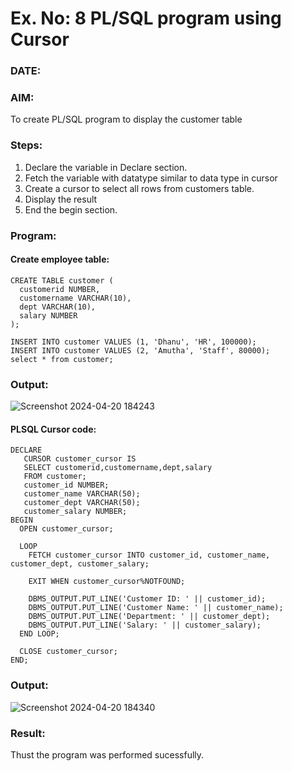 # Ex. No: 8 PL/SQL program using Cursor 
### DATE: 
### AIM: 
To create PL/SQL program to display the customer table 

### Steps:
1. Declare the variable  in Declare section.
2. Fetch the variable with datatype similar to data type in cursor 
3. Create a cursor to select all rows from customers table.
4. Display the result 
5. End the begin section.

### Program:
#### Create employee table:
```
CREATE TABLE customer (
  customerid NUMBER,
  customername VARCHAR(10),
  dept VARCHAR(10),
  salary NUMBER
);

INSERT INTO customer VALUES (1, 'Dhanu', 'HR', 100000);
INSERT INTO customer VALUES (2, 'Amutha', 'Staff', 80000);
select * from customer;
```

### Output:
![Screenshot 2024-04-20 184243](https://github.com/Dhanudhanaraj/DBMS/assets/119218812/054334e8-af9b-42be-94e5-d5467e542b94)

#### PLSQL Cursor code:
```
DECLARE
   CURSOR customer_cursor IS
   SELECT customerid,customername,dept,salary
   FROM customer;
   customer_id NUMBER;
   customer_name VARCHAR(50);
   customer_dept VARCHAR(50);
   customer_salary NUMBER;
BEGIN
  OPEN customer_cursor;

  LOOP
    FETCH customer_cursor INTO customer_id, customer_name, customer_dept, customer_salary;

    EXIT WHEN customer_cursor%NOTFOUND;

    DBMS_OUTPUT.PUT_LINE('Customer ID: ' || customer_id);
    DBMS_OUTPUT.PUT_LINE('Customer Name: ' || customer_name);
    DBMS_OUTPUT.PUT_LINE('Department: ' || customer_dept);
    DBMS_OUTPUT.PUT_LINE('Salary: ' || customer_salary);
  END LOOP;

  CLOSE customer_cursor;
END;
```
### Output:
![Screenshot 2024-04-20 184340](https://github.com/Dhanudhanaraj/DBMS/assets/119218812/d949bec1-f099-4873-b011-c60348b573d7)

### Result:
Thust the program was performed sucessfully.
